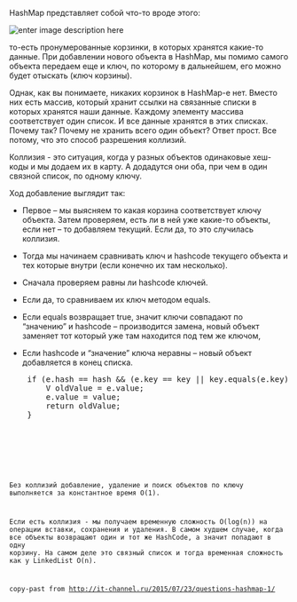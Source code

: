 HashMap представляет собой что-то вроде этого:

![enter image description here](http://devcolibri.com/cp/wp-content/uploads/2014/04/5.png)

то-есть пронумерованные корзинки, в которых хранятся какие-то данные. При добавлении нового объекта в HashMap, мы помимо самого объекта передаем еще и ключ, по которому в дальнейшем, его можно будет отыскать (ключ корзины).

Однак, как вы понимаете, никаких корзинок в HashMap-е нет. Вместо них есть массив, который хранит ссылки на связанные списки в которых хранятся наши данные. Каждому элементу массива соответствует один список. И все данные хранятся в этих списках. Почему так? Почему не хранить всего один объект? Ответ прост. Все потому, что это способ разрешения коллизий. 

Коллизия - это ситуация, когда у разных объектов одинаковые хеш-коды и мы додаем их в карту. А додадутся они оба, при чем в один связной список, по одному ключу.

Ход добавление выглядит так:

 - Первое – мы выясняем то какая корзина соответствует ключу объекта. Затем проверяем, есть ли в ней уже какие-то объекты, если нет – то добавляем текущий. Если да, то это случилась коллизия.
 - Тогда мы начинаем сравнивать ключ и hashcode текущего объекта и тех которые внутри (если конечно их там несколько).
 - Сначала проверяем равны ли hashcode ключей.
 - Если да, то сравниваем их ключ методом equals.
 - Если equals возвращает true, значит ключи совпадают по “значению” и hashcode – производится замена, новый объект заменяет тот который уже там находится под тем же ключом,
 - Если hashcode и “значение” ключа неравны – новый объект добавляется в конец списка.

    <pre>
    if (e.hash == hash && (e.key == key || key.equals(e.key))) { 
        V oldValue = e.value; 
        e.value = value; 
        return oldValue; 
    }
    <code>


Без коллизий добавление, удаление и поиск объектов по ключу выполняется за константное время O(1). 

Если есть коллизия - мы получаем временную сложность O(log(n)) на операции вставки, сохранения и удаления. В самом худшем случае, когда все объекты возвращают один и тот же HashCode, а значит попадают в одну корзину. На самом деле это связный список и тогда временная сложность как у LinkedList O(n).

copy-past from 
http://it-channel.ru/2015/07/23/questions-hashmap-1/




